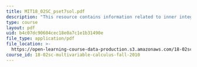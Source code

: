```yaml
---
title: MIT18_02SC_pset7sol.pdf
description: "This resource contains information related to inner integral and shell method. \r\n\r\n\r\n"
type: course
layout: pdf
uid: b4c07dc90604cec18e0a7c1e1b31490e
file_type: application/pdf
file_location: >-
  https://open-learning-course-data-production.s3.amazonaws.com/18-02sc-multivariable-calculus-fall-2010/b4c07dc90604cec18e0a7c1e1b31490e_MIT18_02SC_pset7sol.pdf
course_id: 18-02sc-multivariable-calculus-fall-2010
---
```

